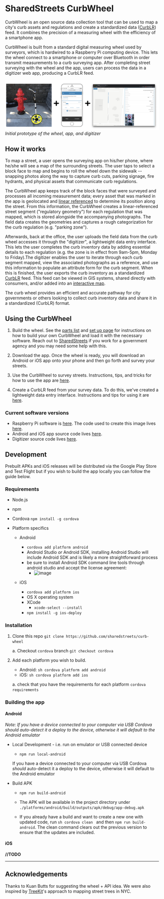 # SharedStreets CurbWheel

CurbWheel is an open source data collection tool that can be used to map a city's curb assets and regulations and create a standardized data ([CurbLR](https://www.curblr.org/)) feed. It combines the precision of a measuring wheel with the efficiency of a smartphone app.

CurbWheel is built from a standard digital measuring wheel used by surveyors, which is hardwired to a Raspberry Pi computing device. This lets the wheel connect to a smartphone or computer over Bluetooth in order transmit measurements to a curb surveying app. After completing street surveying with the wheel and the app, users can process the data in a digitizer web app, producing a CurbLR feed.

![](/images/wheel_app_digitizer.png)
*Initial prototype of the wheel, app, and digitizer*

## How it works

To map a street, a user opens the surveying app on his/her phone, where he/she will see a map of the surrounding streets. The user taps to select a block face to map and begins to roll the wheel down the sidewalk -- snapping photos along the way to capture curb cuts, parking signage, fire hydrants, and physical assets that communicate curb regulations.

The CurbWheel app keeps track of the block faces that were surveyed and processes all incoming measurement data; every asset that was marked in the app is geolocated and [linear referenced](https://medium.com/sharedstreets/how-the-sharedstreets-referencing-system-works-2097b0d61b52) to determine its position along the street. From this information, the CurbWheel creates a linear-referenced street segment ("regulatory geometry") for each regulation that was mapped, which is stored alongside the accompanying photographs. The field data creates the geometries and captures a rough categorization for the curb regulation (e.g. "parking zone").

Afterwards, back at the office, the user uploads the field data from the curb wheel accesses it through the "digitizer", a lightweight data entry interface. This lets the user completes the curb inventory data by adding essential details to each regulation (e.g. the zone is in effect from 9am-5pm, Monday to Friday).The digitizer enables the user to iterate through each curb segment mapped, view the associated photographs as a reference, and use this information to populate an attribute form for the curb segment. When this is finished, the user exports the curb inventory as a standardized [CurbLR](https://www.curblr.org/) feed. This feed can be viewed in GIS systems, shared directly with consumers, and/or added into an [interactive map](https://www.curblr.org/).

The curb wheel provides an efficient and accurate pathway for city governments or others looking to collect curb inventory data and share it in a standardized (CurbLR) format.

## Using the CurbWheel

1. Build the wheel. See the [parts list](/PARTS.md) and [set up page](/SETUP.md) for instructions on how to build your own CurbWheel and load it with the necessary software. Reach out to [SharedStreets](mailto:info@sharedstreets.io) if you work for a government agency and you may need some help with this.

2. Download the app. Once the wheel is ready, you will download an Android or iOS app onto your phone and then go forth and survey your streets.

3. Use the CurbWheel to survey streets. Instructions, tips, and tricks for how to use the app are [here](HOWTOMAP.md).

4. Create a CurbLR feed from your survey data. To do this, we've created a lightweight data entry interface. Instructions and tips for using it are [here](HOWTODIGITIZE.md).

### Current software versions

- Raspberry Pi software is [here](https://curblr-www.s3.amazonaws.com/wheel/images/curbwheel_image_bleno_r1.img.gz). The code used to create this image lives [here](https://github.com/sharedstreets/curb-wheel-ble).
- Android and iOS app source code lives [here](https://github.com/sharedstreets/curb-wheel/tree/cordova-backend-switch).
- Digitizer source code lives [here](https://github.com/sharedstreets/curbwheel-digitizer).


## Development

Prebuilt APKs and iOS releases will be distributed via the Google Play Store and Test Flight but if you wish to build the app locally you can follow the guide below.

### Requirements

* Node.js
* npm
* Cordova ```npm install -g cordova```
* Platform specifics

    * Android

        * ```cordova add platform android```
        * Android Studio _or_ Android SDK, installing Android Studio will include Android SDK and is likely a more straightforward process
        * be sure to install Android SDK command line tools through android studio and accept the license agreement:
            * ![image](https://user-images.githubusercontent.com/8487728/95365792-d6adec00-088f-11eb-9987-2efc85be73df.png)


    * iOS

        * ```cordova add platform ios```
        * OS X operating system
        * XCode 
            * ```xcode-select --install ```
        * ```npm install -g ios-deploy```


### Installation


1. Clone this repo ```git clone https://github.com/sharedstreets/curb-wheel```

    a. Checkout ```cordova``` branch ```git checkout cordova```


2. Add each platform you wish to build. 
    * Android: ```sh cordova platform add android ```
    * iOS: ```sh cordova platform add ios ```

    a. check that you have the requirements for each platform ```cordova requirements```


### Building the app

#### Android

_Note: If you have a device connected to your computer via USB Cordova _should_ auto-detect it a deploy to the device, otherwise it will default to the Android emulator_

* Local Development - i.e. run on emulator or USB connected device

    * ```npm run local-android```

    If you have a device connected to your computer via USB Cordova _should_ auto-detect it a deploy to the device, otherwise it will default to the Android emulator

*  Build APK

    * ```npm run build-android```

    * The APK will be available in the project directory under ``` ./platforms/android/build/outputs/apk/debug/app-debug.apk ```
    
    * If you already have a build and want to create a new one with updated code, run ```sh cordova clean ``` and then ``` npm run build-android ```. The clean command clears out the previous version to ensure that the updates are included.


#### iOS

__//TODO__


------

## Acknowledgements

Thanks to Kuan Butts for suggesting the wheel + API idea. We were also inspired by [TreeKit](http://treekit.org/)'s approach to mapping street trees in NYC.



